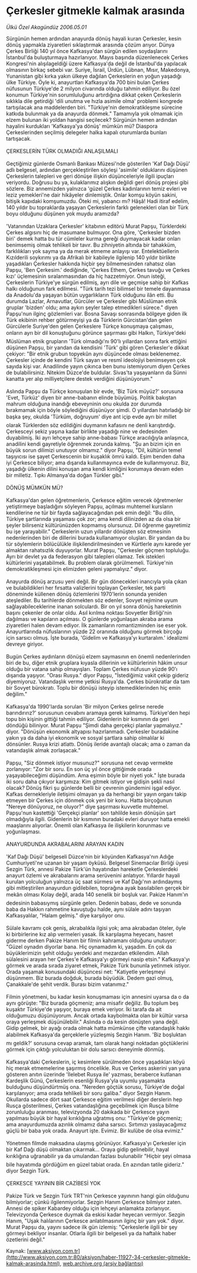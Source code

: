 # Çerkesler gitmekle kalmak arasında

*Ülkü Özel Akagündüz 2006.05.01*

<font class="agenda2NewsSpot">
 Sürgünün hemen ardından anayurda dönüş hayali kuran Çerkesler,  kesin dönüş yapmakla ziyaretleri sıklaştırmak arasında çözüm arıyor.
</font>
<font class="newsDetail">
 Dünya Çerkes Birliği 140 yıl önce Kafkasya'dan sürgün edilen soydaşlarını İstanbul'da buluşturmaya hazırlanıyor. Mayıs başında düzenlenecek Çerkes Kongresi'nin alışılageldiği üzere Kafkasya'da değil de İstanbul'da yapılacak olmasının birkaç sebebi var. Suriye, İsrail, Ürdün, Lübnan, Mısır, Makedonya, Yunanistan gibi kırka yakın ülkeye dağılan Çerkeslerin en yoğun yaşadığı ülke Türkiye. Öyle ki, anayurtları Kafkasya'da 700 bini bulan Çerkes nüfusunun Türkiye'de 2 milyon civarında olduğu tahmin ediliyor. Bu özel konumun Türkiye'nin sorumluluğunu artırdığına dikkat çeken Çerkeslerin sıklıkla dile getirdiği 'dili unutma ve hızla asimile olma' problemi kongrede tartışılacak ana maddelerden biri. "Türkiye'nin demokratikleşme sürecine katkıda bulunmak ya da anayurda dönmek." Tamamıyla yok olmamak için elzem bulunan iki yoldan hangisi seçilecek? Sürgünün hemen ardından hayalini kurdukları 'Kafkasya'ya dönüş' mümkün mü? Diaspora Çerkeslerinden seçilmiş delegeler halka kapalı oturumlarda bunları tartışacak.
 <br/>
 <br/>
 ÇERKESLERİN TÜRK OLMADIĞI ANLAŞILMALI
 <br/>
 <br/>
 Geçtiğimiz günlerde Osmanlı Bankası Müzesi'nde gösterilen 'Kaf Dağı Düşü' adlı belgesel, ardından gerçekleştirilen söyleşi  'asimile' olduklarını düşünen Çerkeslerin talepleri ve geri dönüşe ilişkin düşünceleriyle ilgili ipuçları veriyordu. Doğrusu bu ya, kulaklarımız alışkın değildi geri dönüş projesi gibi sözlere. Biz annemizden yalnızca 'güzel Çerkes kadınlarının temiz evleri ve leziz yemekleri'ne dair hikâyeler dinlemiştik. Onlar komşu köyün sakini, bitişik kapıdaki komşumuzdu. Öteki mi, yabancı mı? Hâşâ! Hadi itiraf edelim, 140 yıldır bu topraklarda yaşayan Çerkeslerin farklı gelenekleri olan bir Türk boyu olduğunu düşünen yok muydu aramızda?
 <br/>
 <br/>
 'Vatanından Uzaklara Çerkesler' kitabının editörü Murat Papşu, Türklerdeki Çerkes algısını hiç de masumane bulmuyor. Ona göre, 'Çerkesler bizden biri' demek hatta bu tür cümleler kurma gereği duymayacak kadar onları benimsemiş olmak tehlikeli bir tavır. Bu zihniyetin altında bir tahakküm, farklılıkları yok sayma ya da merak etmeme anlayışı var. Entelektüellerin Kızılderili soykırımı ya da Afrikalı bir kabileyle ilgilenip 140 yıldır birlikte yaşadıkları Çerkesler hakkında hiçbir şey bilmemesinden rahatsız olan Papşu, 'Ben Çerkesim.' dediğinde, 'Çerkes Ethem, Çerkes tavuğu ve Çerkes kızı' üçlemesinin sıralanmasından da hiç hazzetmiyor. Onun isteği, Çerkeslerin Türkiye'ye sürgün edilmiş, ayrı dile ve geçmişe sahip bir Kafkas halkı olduğunun fark edilmesi. "Türk tarih tezi bilimsel bir temele dayanmasa da Anadolu'da yaşayan bütün uygarlıkların Türk olduğunu ilân etti. Bu durumda Lazlar, Arnavutlar, Gürcüler ve Çerkesler gibi Müslüman etnik gruplar 'bizden' oldu; ama aykırı şeyler talep etmedikleri sürece." diyen Papşu'nun ilginç gözlemleri var. Bosna Savaşı sonrasında bölgeye giden ilk Türk ekibinin rehber götürmeyişi ya da Türklerin Gürcistan'dan gelen Gürcülerle Suriye'den gelen Çerkeslere Türkçe konuşmaya çalışması, onların ayrı bir dil konuştuğunu görünce şaşırması gibi  Halkın, Türkiye'deki Müslüman etnik grupların 'Türk olmadığı'nı 90'lı yıllardan sonra fark ettiğini düşünen Papşu, bir yandan da kendisini 'Türk' gibi gören Çerkesler'e dikkat çekiyor: "Bir etnik grubun topyekûn aynı düşüncede olması beklenemez. Çerkesler içinde de kendini Türk sayan ve resmî ideolojiyi benimseyen çok sayıda kişi var. Anadilinde yayın çıkınca ben bunu istemiyorum diyen Çerkes de bulabilirsiniz. Nitekim Düzce'de buldular. Sivas'ta yaşayanların da Sünni kanatta yer alıp milliyetçilere destek verdiğini düşünüyorum."
 <br/>
 <br/>
 Aslında Papşu da Türkçe konuşulan bir evde, 'Biz Türk müyüz?' sorusuna 'Evet, Türküz' diyen bir anne-babanın elinde büyümüş. Politik bakıştan mahrum olduğuna inandığı ebeveyninin onu okulda zor durumda bırakmamak için böyle söylediğini düşünüyor şimdi. O yıllardan hatırladığı bir başka şey, okulda 'Türküm, doğruyum' diye ant içip evde ayrı bir millet olarak Türklerden söz edildiğini duymanın kafasını ne denli karıştırdığı. Çerkesceyi sekiz yaşına kadar birlikte yaşadığı nine ve dedesinden duyabilmiş. İki ayrı lehçeye sahip anne-babası Türkçe aracılığıyla anlaşınca, anadilini kendi gayretiyle öğrenmek zorunda kalmış. "Şu an bizim için en büyük sorun dilimizi unutuyor olmamız." diyor Papşu,  "Dil, kültürün temel taşıyıcısı ise şayet Çerkescenin bir kuşaklık ömrü kaldı. Eşim benden daha iyi Çerkesce biliyor; ama dışarıda kullanmayınca evde de kullanmıyoruz. Biz, yaşadığı ülkenin dilini konuşan ama kendi kimliğini korumaya devam eden bir milletiz. Tıpkı Almanya'da doğan Türkler gibi."
 <br/>
 <br/>
 DÖNÜŞ MÜMKÜN MÜ?
 <br/>
 <br/>
 Kafkasya'dan gelen öğretmenlerin, Çerkesce eğitim verecek öğretmenler yetiştirmeye başladığını söyleyen Papşu, açılması muhtemel kursların kendilerine ne tür bir fayda sağlayacağından pek emin değil: "Bu dilin, Türkiye şartlarında yaşaması çok zor; ama kendi dilinizden az da olsa bir şeyler bilirseniz kültürünüzden kopmamış olursunuz. Dil öğrenme gayretimiz bu işe yarayabilir." Çerkeslerin uzun yıllardır dönüşten söz etmesinin nedenlerinden biri de dillerini burada kullanamıyor oluşları. Bir yandan da bu tür söylemlerin bölücülükle ilişkilendirilmesinden ve Kürtlerle aynı karede yer almaktan rahatsızlık duyuyorlar. Murat Papşu, "Çerkesler göçmen topluluğu. Ayrı bir devlet ya da federasyon gibi talepleri olamaz. Tek istekleri kültürlerini yaşatabilmek. Bu problem olarak görülmemeli. Türkiye'nin demokratikleşmesi için elimizden geleni yapmalıyız." diyor.
 <br/>
 <br/>
 Anayurda dönüş arzusu yeni değil. Bir gün dönecekleri inancıyla yola çıkan ve bulabildikleri her fırsatta valizlerini toplayan Çerkesler, tek parti döneminde küllenen dönüş özlemlerini 1970'lerin sonunda yeniden ateşlediler. Bu tarihlerde dönmekten söz edenler, Sovyet rejimine uyum sağlayabileceklerine inanan solculardı. Bir on yıl sonra dönüş hareketinin başını çekenler de onlar oldu. Asıl kırılma noktası Sovyetler Birliği'nin dağılması ve kapıların açılması. O günlerde yoğunlaşan akraba arama ziyaretleri halen devam ediyor. İlk zamanların romantizminden ise eser yok. Anayurtlarında nüfuslarının yüzde 22 oranında olduğunu görmek birçoğu için sarsıcı olmuş. İşte burada, 'Gidelim ve Kafkasya'yı kurtaralım.' idealizmi devreye giriyor.
 <br/>
 <br/>
 Bugün Çerkes aydınların dönüşü elzem saymasının en önemli nedenlerinden biri de bu, diğer etnik gruplara kıyasla dillerinin ve kültürlerinin hâkim unsur olduğu bir vatana sahip olmayışları. Toplam Çerkes nüfusun yüzde 90'ı dışarıda yaşıyor. "Orası Rusya." diyor Papşu, "İstediğimiz vakit çekip gideriz diyemiyoruz. Vatandaşlık verme yetkisi Rusya'da. Çerkes bürokratlar da tam bir Sovyet bürokratı. Toplu bir dönüşü isteyip istemediklerinden hiç emin değilim."
 <br/>
 <br/>
 Kafkasya'da 1990'larda sorulan 'Bir milyon Çerkes gelirse nerede barındırırız?' sorusunun cevabını aramaya gerek kalmamış. Türkiye'den hepi topu bin kişinin gittiği tahmin ediliyor. Gidenlerin bir kısmının da geri döndüğü biliniyor. Murat Papşu "Şimdi daha gerçekçi planlar yapmalıyız." diyor. "Dönüşün ekonomik altyapısı hazırlanmadı. Çerkesler buradakine yakın ya da daha iyi ekonomik ve sosyal şartlara sahip olmalılar ki dönsünler. Rusya krizi atlattı. Dönüş ileride avantajlı olacak; ama o zaman da vatandaşlık almak zorlaşacak."
 <br/>
 <br/>
 Papşu, "Siz dönmek istiyor musunuz?" sorusuna net cevap vermekte zorlanıyor: "Zor bir soru. En son üç yıl önce gittiğimde orada yaşayabileceğimi düşündüm. Ama eşimin böyle bir niyeti yok." İşte burada iki soru daha çıkıyor karşımıza: Kim gitmek istiyor ve gidişin şekli nasıl olacak? Dönüş fikri şu günlerde belli bir çevrenin gündemini işgal ediyor. Kafkas dernekleriyle iletişimi olmayan ya da herhangi bir yayın organı takip etmeyen bir Çerkes için dönmek çok yeni bir konu. Hatta birçoğunun "Nereye dönüyoruz, ne oluyor?" diye şaşırması kuvvetle muhtemel. Papşu'nun kastettiği 'Gerçekçi planlar' son tahlilde kesin dönüşün şart olmadığıyla ilgili. Gidenlerin bir kısmının buradaki evleri duruyor hatta emekli maaşlarını alıyorlar. Önemli olan Kafkasya ile ilişkilerin korunması ve yoğunlaşması.
 <br/>
 <br/>
 ANAYURDUNDA AKRABALARINI ARAYAN KADIN
 <br/>
 <br/>
 'Kaf Dağı Düşü' belgeseli Düzce'nin bir köyünden Kafkasya'nın Adığe Cumhuriyeti'ne uzanan bir yaşam öyküsü. Belgesel Sinemacılar Birliği üyesi Sezgin Türk, annesi Pakize Türk'ün hayatından hareketle Çerkeslerdeki anayurt özlemi ve akrabalarını arama serüvenini anlatıyor. Yıllardır hayali kurulan yolculuğun yalnızca üç saat sürmesi ve Kaf Dağı'nın ardındaymış gibi mitleştirilen anayurdun gidilebilen, toprağına ayak basılabilen gerçek bir mekân olması Kolay değil, arada 140 senelik bir boşluk var. Pakize Hanım'ın dedesinin babasıymış sürgünle gelen. Dedenin babası, dede ve sonunda baba da Hakkın rahmetine kavuştuğu halde, aynı sülale adını taşıyan Kafkasyalılar, "Halam gelmiş." diye karşılıyor onu.
 <br/>
 <br/>
 Sülale kavramı çok geniş, akrabalıkla ilgisi yok; ama akrabadan öteler, öyle ki birbirlerine kız alıp vermeleri yasak. İlk karşılaşma heyecanı, hasret giderme derken Pakize Hanım bir filmin kahramanı olduğunu unutuyor: "Güzel oynadın diyorlar bana. Hiç oynamadım ki, yaşadım. En çok da büyüklerimizin şehit olduğu yerdeki anıt mezardan etkilendim. Allah sülalesini arayan her Çerkes'e Kafkasya'yı görmeyi nasip etsin." Kafkasya'yı görmek ve arada sırada ziyaret etmek, Pakize Türk bununla yetinmek istiyor. Orada yaşamak konusundaki düşüncesi net: "Katiyetle yerleşmeyi düşünmem. Biz burada doğduk, burada büyüdük. Dedem gazi olmuş, Çanakkale'de şehit verdik. Burası bizim vatanımız."
 <br/>
 <br/>
 Filmin yönetmeni, bu kadar kesin konuşmaması için annesini uyarsa da o da aynı görüşte: "Biz burada göçmeniz; ama misafir değiliz. Bu toplum beş kuşaktır Türkiye'de yaşıyor, buraya emek veriyor. İki tarafa da ait olduğumuzu düşünüyorum. Ancak ortada kaybolmakta olan bir kültür varsa oraya yerleşmek düşünülebilir." Aslında o da kesin dönüşten yana değil. Gidip gelmek, bir ayağı orada olmak hatta mümkünse çifte vatandaşlık hakkı alabilmek Kafkasya'da gerçeklerle yüzleşmiş Sezgin Hanım. 'Biz boşluktan mı geldik?' sorusuna cevap aramak, tam olarak hangi noktadan göçtüklerini görmek için çıktığı yolculuktan bir dolu sarsıcı deneyimle dönmüş.
 <br/>
 <br/>
 Kafkasya'daki Çerkeslerin, iç kesimlere sürülmeden önce yaşadıkları köyü hiç merak etmemelerine şaşırmış öncelikle. Rus ve Çerkes askerini yan yana gösteren anıtın üzerinde 'İlelebet Rusya ile' yazması, beraberce kutlanan Kardeşlik Günü, Çerkeslerin esenliği Rusya'yla uyumlu yaşamakta bulduğunu düşündürtmüş ona. "Nereden göçtük sorusu, Türkiye'de doğal karşılanıyor; ama orada tehlikeli bir soru galiba." diyor Sezgin Hanım. Okullarda sadece dört saat Çerkesce eğitim verilmesi diğer derslerin hep Rusça gösterilmesi, Çerkes vatandaşlığına geçebilmek için Rusça bilme zorunluluğu aranması, televizyonda 20 dakikada bir Çerkesce yayın yapılması büyük bir hayal kırıklığına uğratmış onu: "Türkiye'de göçmeniz; ama anayurdumuzda azınlık olmamız daha sarsıcı. Sırtımızı yaslayacağımız güçlü bir baba yok orada. Anayurt işte. Evimiz. Bir kulübe de olsa evimiz."
 <br/>
 <br/>
 Yönetmen filmde maksadına ulaşmış görünüyor. Kafkasya'yı Çerkesler için bir Kaf Dağı düşü olmaktan çıkarmak... Oraya gidip gelinebilir, hayal kırıklığına uğranabilir ya da umulandan fazlası bulunabilir "Hiçbir şeyi olmasa bile hayatımda gördüğüm en güzel tabiat orada. En azından tatile gideriz." diyor Sezgin Türk.
 <br/>
 <br/>
 ÇERKESCE YAYININ BİR CAZİBESİ YOK
 <br/>
 <br/>
 Pakize Türk ve Sezgin Türk TRT'nin Çerkesce yayınının hangi gün olduğunu bilmiyorlar; çünkü ilgilenmiyorlar. Sezgin Hanım Çerkesce bilmiyor zaten. Annesi de spiker Kabardey olduğu için lehçeyi anlamakta zorlanıyor. Televizyonda Çerkesce duymak da eskisi kadar heyecan vermiyor. Sezgin Hanım, "Uşak halılarının Çerkesce anlatılmasının ilginç bir yanı yok." diyor. Murat Papşu da, yayını sadece ilk gün izlemiş: "Çerkeslerle ilgili bir şey görmeyi bekliyor insanlar. Otlarla ilgili bir belgeseli ya da haftalık haber özetlerini değil."
 <br/>
</font>

Kaynak: [www.aksiyon.com.tr](http://www.aksiyon.com.tr:80/aksiyon/haber-11927-34-cerkesler-gitmekle-kalmak-arasinda.html), [web.archive.org (arşiv bağlantısı)](http://web.archive.org/web/20101008221531/http://www.aksiyon.com.tr:80/aksiyon/haber-11927-34-cerkesler-gitmekle-kalmak-arasinda.html)
